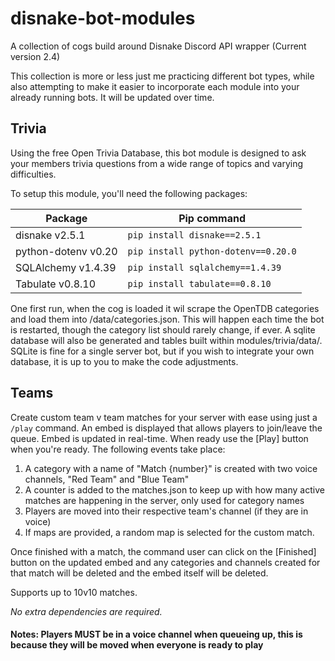 # disnake-bot-modules
 A collection of cogs build around Disnake Discord API wrapper (Current version 2.4)

 This collection is more or less just me practicing different bot types, while also attempting to make it easier to incorporate each module into your already running bots. It will be updated over time.



 ## Trivia
 Using the free Open Trivia Database, this bot module is designed to ask your members trivia questions from a wide range of topics and varying difficulties.

 To setup this module, you'll need the following packages:

Package | Pip command
---|---
disnake v2.5.1 | `pip install disnake==2.5.1`
python-dotenv v0.20 | `pip install python-dotenv==0.20.0`
SQLAlchemy v1.4.39 | `pip install sqlalchemy==1.4.39`
Tabulate v0.8.10 | `pip install tabulate==0.8.10`


One first run, when the cog is loaded it wil scrape the OpenTDB categories and load them into /data/categories.json. This will happen each time the bot is restarted, though the category list should rarely change, if ever.
A sqlite database will also be generated and tables built within modules/trivia/data/.  SQLite is fine for a single server bot, but if you wish to integrate your own database, it is up to you to make the code adjustments.



## Teams
Create custom team v team matches for your server with ease using just a `/play` command.  An embed is displayed that allows players to join/leave the queue. Embed is updated in real-time.  When ready use the [Play] button when you're ready.  The following events take place:
1. A category with a name of "Match {number}" is created with two voice channels, "Red Team" and "Blue Team"
2. A counter is added to the matches.json to keep up with how many active matches are happening in the server, only used for category names
3. Players are moved into their respective team's channel (if they are in voice)
4. If maps are provided, a random map is selected for the custom match.

Once finished with a match, the command user can click on the [Finished] button on the updated embed and any categories and channels created for that match will be deleted and the embed itself will be deleted.

Supports up to 10v10 matches.

*No extra dependencies are required.*

#### Notes: Players MUST be in a voice channel when queueing up, this is because they will be moved when everyone is ready to play


